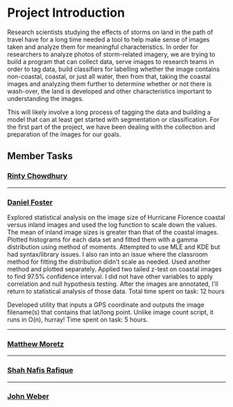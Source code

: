 # Project Introduction

Research scientists studying the effects of storms on land in the path of travel have for a long time needed a tool 
to help make sense of images taken and analyze them for meaningful characteristics. In order for researchers to analyze 
photos of storm-related imagery, we are trying to build a program that can collect data, serve images to research teams 
in order to tag data, build classifiers for labelling whether the image contains non-coastal, coastal, or just all 
water, then from that, taking the coastal images and analyzing them further to determine whether or not there is 
wash-over, the land is developed and other characteristics important to understanding the images.

This will likely involve a long process of tagging the data and building a model that can at least get started with 
segmentation or classification. For the first part of the project, we have been dealing with the collection and 
preparation of the images for our goals.

## Member Tasks

### [**Rinty Chowdhury**](https://github.com/rintychy)  

<!-- Insert tasks here -->

---

### [**Daniel Foster**](https://github.com/dlfosterbot)  

Explored statistical analysis on the image size of Hurricane Florence coastal versus inland images and used the log
function to scale down the values. The mean of inland image sizes is greater than that of the coastal images. Plotted
histograms for each data set and fitted them with a gamma distribution using method of moments. Attempted to use MLE
and KDE but had syntax/library issues. I also ran into an issue where the classroom method for fitting the distribution
didn't scale as needed. Used another method and plotted separately. Applied two tailed z-test on coastal images to find
97.5% confidence interval. I did not have other variables to apply correlation and null hypothesis testing. After the
images are annotated, I'll return to statistical analysis of those data.
Total time spent on task: 12 hours

Developed utility that inputs a GPS coordinate and outputs the image filename(s) that contains that lat/long point.
Unlike image count script, it runs in O(n), hurray!
Time spent on task: 5 hours.

---  

### [**Matthew Moretz**](https://github.com/Matmorcat)  

<!-- Insert tasks here -->

---

### [**Shah Nafis Rafique**](https://github.com/ShahNafisRafique)  

<!-- Insert tasks here -->

---

### [**John Weber**](https://github.com/JWeb56)  

<!-- Insert tasks here -->
